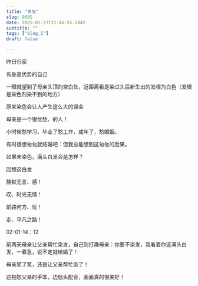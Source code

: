 ```yaml
--- 
title: "白发" 
slug: 9685
date: 2025-01-27T21:46:55.244Z 
subtitle: "" 
tags: ["blog_1"] 
draft: false

--- 
```



昨日归家

有身高优势的自己

一眼就望到了母亲头顶的空白处，近距离看是染过头后新生出的发根为白色（发根是染色剂染不到的地方）

原来染色会让人产生这么大的误会

母亲是一个很忧愁、的人！

小时候愁学习，毕业了愁工作，成年了，愁婚姻。

有时很想匆匆就结婚吧：但我总能想到这匆匆的后果。

如果未染色，满头白发会是怎样？




回想这白发

静默无言、感！

叹、时光无情！

前路何方、忧！

走、平凡之路！




02-01-14：12

前两天母亲让父亲帮忙染发，自己则打趣母亲：你要不染发，我看着你这满头白发，一着急，说不定就结婚了！

母亲笑了笑，还是让父亲帮忙染了！

边抱怨父亲的手笨，边低头配合，画面真的很美好！







